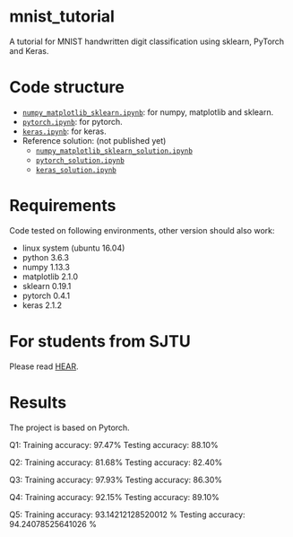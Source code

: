 # mnist_tutorial
A tutorial for MNIST handwritten digit classification using sklearn, PyTorch and Keras.

# Code structure
* [`numpy_matplotlib_sklearn.ipynb`](numpy_matplotlib_sklearn.ipynb): for numpy, matplotlib and sklearn.
* [`pytorch.ipynb`](pytorch.ipynb): for pytorch.
* [`keras.ipynb`](keras.ipynb): for keras.
* Reference solution: (not published yet)
    * [`numpy_matplotlib_sklearn_solution.ipynb`](numpy_matplotlib_sklearn_solution.ipynb)
    * [`pytorch_solution.ipynb`](pytorch_solution.ipynb)
    * [`keras_solution.ipynb`](keras_solution.ipynb)

# Requirements
Code tested on following environments, other version should also work:
* linux system (ubuntu 16.04) 
* python 3.6.3
* numpy 1.13.3
* matplotlib 2.1.0
* sklearn 0.19.1
* pytorch 0.4.1
* keras 2.1.2

# For students from SJTU
Please read [HEAR](EE369.md).

# Results

The project is based on Pytorch.

Q1: Training accuracy: 97.47%
    Testing accuracy: 88.10%
    
Q2: Training accuracy: 81.68%
    Testing accuracy: 82.40%
    
Q3: Training accuracy: 97.93%
    Testing accuracy: 86.30%
    
Q4: Training accuracy: 92.15%
    Testing accuracy: 89.10%
    
Q5: Training accuracy:  93.14212128520012 %
    Testing accuracy: 94.24078525641026 %

